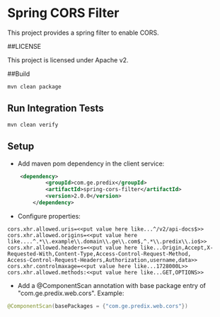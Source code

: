 # Spring CORS Filter

This project provides a spring filter to enable CORS.

##LICENSE

This project is licensed under Apache v2.
 
##Build

```
mvn clean package
```
## Run Integration Tests
```
mvn clean verify
```

## Setup 
 * Add maven pom dependency in the client service:

```xml
	<dependency>
            <groupId>com.ge.predix</groupId>
            <artifactId>spring-cors-filter</artifactId>
            <version>2.0.0</version>
        </dependency>
```

* Configure properties:
 
```
cors.xhr.allowed.uris=<<put value here like...^/v2/api-docs$>>
cors.xhr.allowed.origins=<<put value here like....^.*\\.example\\.domain\\.ge\\.com$,^.*\\.predix\\.io$>>
cors.xhr.allowed.headers=<<put value here like...Origin,Accept,X-Requested-With,Content-Type,Access-Control-Request-Method,
Access-Control-Request-Headers,Authorization,username,data>>
cors.xhr.controlmaxage=<<put value here like...1728000L>>
cors.xhr.allowed.methods:<<put value here like...GET,OPTIONS>>
```

* Add a @ComponentScan annotation with base package entry of "com.ge.predix.web.cors". Example:
```java
@ComponentScan(basePackages = {"com.ge.predix.web.cors"})
```

